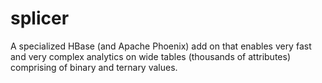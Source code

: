 # splicer
A specialized HBase (and Apache Phoenix) add on that enables very fast and very complex analytics on wide tables (thousands of attributes) comprising of binary and ternary values. 
